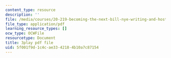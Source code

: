```yaml
---
content_type: resource
description: ''
file: /media/courses/20-219-becoming-the-next-bill-nye-writing-and-hosting-the-educational-show-january-iap-2015/5f001f9d1c4cae3342184b10a7c87154_NGhXP83J24Q.pdf
file_type: application/pdf
learning_resource_types: []
ocw_type: OCWFile
resourcetype: Document
title: 3play pdf file
uid: 5f001f9d-1c4c-ae33-4218-4b10a7c87154
---
```

